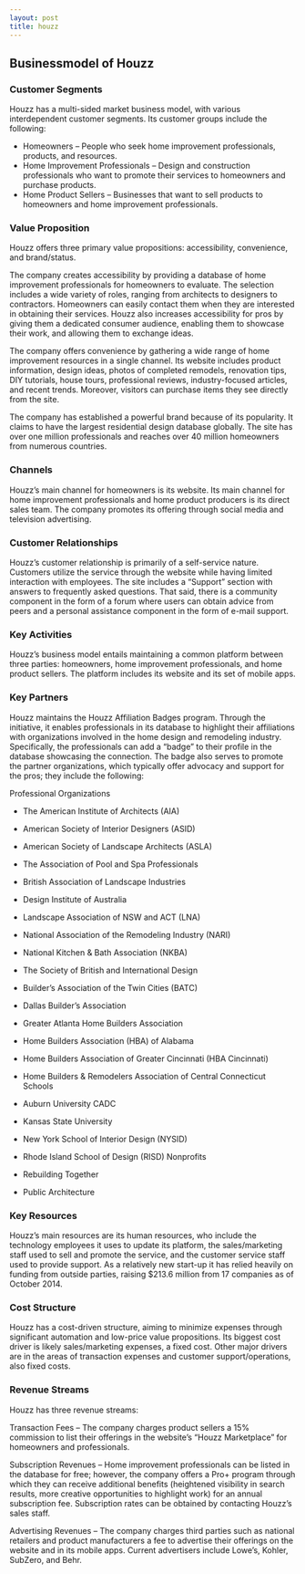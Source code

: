 ```yaml
---
layout: post
title: houzz
---
```


Businessmodel of Houzz
-----------------------

### Customer Segments

Houzz has a multi-sided market business model, with various interdependent customer segments. Its customer groups include the following:

 * Homeowners – People who seek home improvement professionals, products, and resources.
* Home Improvement Professionals – Design and construction professionals who want to promote their services to homeowners and purchase products.
* Home Product Sellers – Businesses that want to sell products to homeowners and home improvement professionals.
 ### Value Proposition

Houzz offers three primary value propositions: accessibility, convenience, and brand/status.

The company creates accessibility by providing a database of home improvement professionals for homeowners to evaluate. The selection includes a wide variety of roles, ranging from architects to designers to contractors. Homeowners can easily contact them when they are interested in obtaining their services. Houzz also increases accessibility for pros by giving them a dedicated consumer audience, enabling them to showcase their work, and allowing them to exchange ideas.

The company offers convenience by gathering a wide range of home improvement resources in a single channel. Its website includes product information, design ideas, photos of completed remodels, renovation tips, DIY tutorials, house tours, professional reviews, industry-focused articles, and recent trends. Moreover, visitors can purchase items they see directly from the site.

The company has established a powerful brand because of its popularity. It claims to have the largest residential design database globally. The site has over one million professionals and reaches over 40 million homeowners from numerous countries.

### Channels

Houzz’s main channel for homeowners is its website. Its main channel for home improvement professionals and home product producers is its direct sales team. The company promotes its offering through social media and television advertising.

### Customer Relationships

Houzz’s customer relationship is primarily of a self-service nature. Customers utilize the service through the website while having limited interaction with employees. The site includes a “Support” section with answers to frequently asked questions. That said, there is a community component in the form of a forum where users can obtain advice from peers and a personal assistance component in the form of e-mail support.

### Key Activities

Houzz’s business model entails maintaining a common platform between three parties: homeowners, home improvement professionals, and home product sellers. The platform includes its website and its set of mobile apps.

### Key Partners

Houzz maintains the Houzz Affiliation Badges program. Through the initiative, it enables professionals in its database to highlight their affiliations with organizations involved in the home design and remodeling industry. Specifically, the professionals can add a “badge” to their profile in the database showcasing the connection. The badge also serves to promote the partner organizations, which typically offer advocacy and support for the pros; they include the following:

Professional Organizations

 * The American Institute of Architects (AIA)
* American Society of Interior Designers (ASID)
* American Society of Landscape Architects (ASLA)
* The Association of Pool and Spa Professionals
* British Association of Landscape Industries
* Design Institute of Australia
* Landscape Association of NSW and ACT (LNA)
* National Association of the Remodeling Industry (NARI)
* National Kitchen & Bath Association (NKBA)
* The Society of British and International Design
* Builder’s Association of the Twin Cities (BATC)
* Dallas Builder’s Association
* Greater Atlanta Home Builders Association
* Home Builders Association (HBA) of Alabama
* Home Builders Association of Greater Cincinnati (HBA Cincinnati)
* Home Builders & Remodelers Association of Central Connecticut
 Schools

 * Auburn University CADC
* Kansas State University
* New York School of Interior Design (NYSID)
* Rhode Island School of Design (RISD)
 Nonprofits

 * Rebuilding Together
* Public Architecture
 ### Key Resources

Houzz’s main resources are its human resources, who include the technology employees it uses to update its platform, the sales/marketing staff used to sell and promote the service, and the customer service staff used to provide support. As a relatively new start-up it has relied heavily on funding from outside parties, raising $213.6 million from 17 companies as of October 2014.

### Cost Structure

Houzz has a cost-driven structure, aiming to minimize expenses through significant automation and low-price value propositions. Its biggest cost driver is likely sales/marketing expenses, a fixed cost. Other major drivers are in the areas of transaction expenses and customer support/operations, also fixed costs.

### Revenue Streams

Houzz has three revenue streams:

Transaction Fees – The company charges product sellers a 15% commission to list their offerings in the website’s “Houzz Marketplace” for homeowners and professionals.

Subscription Revenues – Home improvement professionals can be listed in the database for free; however, the company offers a Pro+ program through which they can receive additional benefits (heightened visibility in search results, more creative opportunities to highlight work) for an annual subscription fee. Subscription rates can be obtained by contacting Houzz’s sales staff.

Advertising Revenues – The company charges third parties such as national retailers and product manufacturers a fee to advertise their offerings on the website and in its mobile apps. Current advertisers include Lowe’s, Kohler, SubZero, and Behr.
